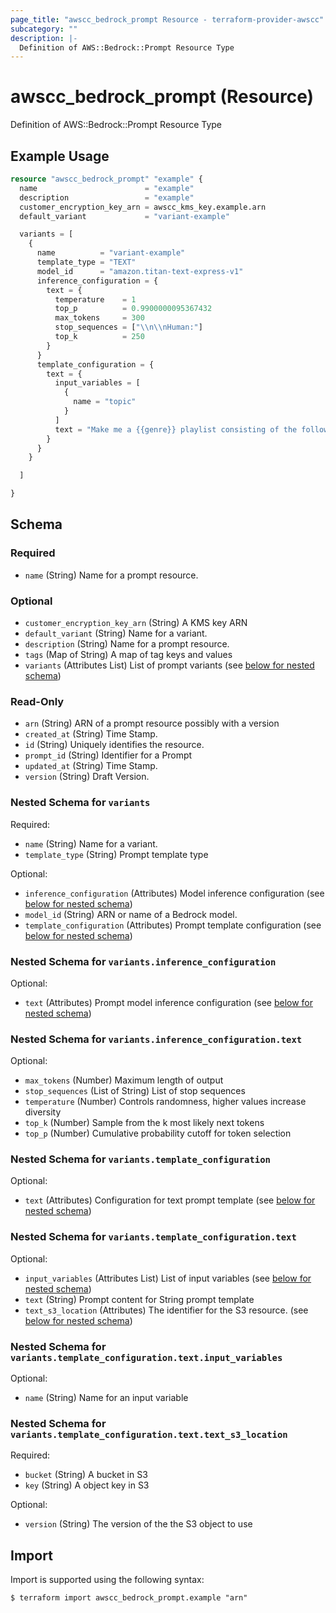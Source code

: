 ```yaml
---
page_title: "awscc_bedrock_prompt Resource - terraform-provider-awscc"
subcategory: ""
description: |-
  Definition of AWS::Bedrock::Prompt Resource Type
---
```


# awscc_bedrock_prompt (Resource)

Definition of AWS::Bedrock::Prompt Resource Type

## Example Usage

```terraform
resource "awscc_bedrock_prompt" "example" {
  name                        = "example"
  description                 = "example"
  customer_encryption_key_arn = awscc_kms_key.example.arn
  default_variant             = "variant-example"

  variants = [
    {
      name          = "variant-example"
      template_type = "TEXT"
      model_id      = "amazon.titan-text-express-v1"
      inference_configuration = {
        text = {
          temperature    = 1
          top_p          = 0.9900000095367432
          max_tokens     = 300
          stop_sequences = ["\\n\\nHuman:"]
          top_k          = 250
        }
      }
      template_configuration = {
        text = {
          input_variables = [
            {
              name = "topic"
            }
          ]
          text = "Make me a {{genre}} playlist consisting of the following number of songs: {{number}}."
        }
      }
    }

  ]

}
```

<!-- schema generated by tfplugindocs -->
## Schema

### Required

- `name` (String) Name for a prompt resource.

### Optional

- `customer_encryption_key_arn` (String) A KMS key ARN
- `default_variant` (String) Name for a variant.
- `description` (String) Name for a prompt resource.
- `tags` (Map of String) A map of tag keys and values
- `variants` (Attributes List) List of prompt variants (see [below for nested schema](#nestedatt--variants))

### Read-Only

- `arn` (String) ARN of a prompt resource possibly with a version
- `created_at` (String) Time Stamp.
- `id` (String) Uniquely identifies the resource.
- `prompt_id` (String) Identifier for a Prompt
- `updated_at` (String) Time Stamp.
- `version` (String) Draft Version.

<a id="nestedatt--variants"></a>
### Nested Schema for `variants`

Required:

- `name` (String) Name for a variant.
- `template_type` (String) Prompt template type

Optional:

- `inference_configuration` (Attributes) Model inference configuration (see [below for nested schema](#nestedatt--variants--inference_configuration))
- `model_id` (String) ARN or name of a Bedrock model.
- `template_configuration` (Attributes) Prompt template configuration (see [below for nested schema](#nestedatt--variants--template_configuration))

<a id="nestedatt--variants--inference_configuration"></a>
### Nested Schema for `variants.inference_configuration`

Optional:

- `text` (Attributes) Prompt model inference configuration (see [below for nested schema](#nestedatt--variants--inference_configuration--text))

<a id="nestedatt--variants--inference_configuration--text"></a>
### Nested Schema for `variants.inference_configuration.text`

Optional:

- `max_tokens` (Number) Maximum length of output
- `stop_sequences` (List of String) List of stop sequences
- `temperature` (Number) Controls randomness, higher values increase diversity
- `top_k` (Number) Sample from the k most likely next tokens
- `top_p` (Number) Cumulative probability cutoff for token selection



<a id="nestedatt--variants--template_configuration"></a>
### Nested Schema for `variants.template_configuration`

Optional:

- `text` (Attributes) Configuration for text prompt template (see [below for nested schema](#nestedatt--variants--template_configuration--text))

<a id="nestedatt--variants--template_configuration--text"></a>
### Nested Schema for `variants.template_configuration.text`

Optional:

- `input_variables` (Attributes List) List of input variables (see [below for nested schema](#nestedatt--variants--template_configuration--text--input_variables))
- `text` (String) Prompt content for String prompt template
- `text_s3_location` (Attributes) The identifier for the S3 resource. (see [below for nested schema](#nestedatt--variants--template_configuration--text--text_s3_location))

<a id="nestedatt--variants--template_configuration--text--input_variables"></a>
### Nested Schema for `variants.template_configuration.text.input_variables`

Optional:

- `name` (String) Name for an input variable


<a id="nestedatt--variants--template_configuration--text--text_s3_location"></a>
### Nested Schema for `variants.template_configuration.text.text_s3_location`

Required:

- `bucket` (String) A bucket in S3
- `key` (String) A object key in S3

Optional:

- `version` (String) The version of the the S3 object to use

## Import

Import is supported using the following syntax:

```shell
$ terraform import awscc_bedrock_prompt.example "arn"
```